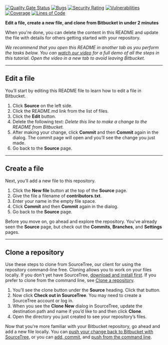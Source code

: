 [![Quality Gate Status](https://sonar-ops.moncenis.com/api/project_badges/measure?project=digitalebox2%3Adigtaleboxmigration&metric=alert_status)](https://sonar-ops.moncenis.com/dashboard?id=digitalebox2%3Adigtaleboxmigration) [![Bugs](https://sonar-ops.moncenis.com/api/project_badges/measure?project=digitalebox2%3Adigtaleboxmigration&metric=bugs)](https://sonar-ops.moncenis.com/dashboard?id=digitalebox2%3Adigtaleboxmigration) [![Security Rating](https://sonar-ops.moncenis.com/api/project_badges/measure?project=digitalebox2%3Adigtaleboxmigration&metric=security_rating)](https://sonar-ops.moncenis.com/dashboard?id=digitalebox2%3Adigtaleboxmigration) [![Vulnerabilities](https://sonar-ops.moncenis.com/api/project_badges/measure?project=digitalebox2%3Adigtaleboxmigration&metric=vulnerabilities)](https://sonar-ops.moncenis.com/dashboard?id=digitalebox2%3Adigtaleboxmigration) [![Coverage](https://sonar-ops.moncenis.com/api/project_badges/measure?project=digitalebox2%3Adigtaleboxmigration&metric=coverage)](https://sonar-ops.moncenis.com/dashboard?id=digitalebox2%3Adigtaleboxmigration) [![Lines of Code](https://sonar-ops.moncenis.com/api/project_badges/measure?project=digitalebox2%3Adigtaleboxmigration&metric=ncloc)](https://sonar-ops.moncenis.com/dashboard?id=digitalebox2%3Adigtaleboxmigration)


**Edit a file, create a new file, and clone from Bitbucket in under 2 minutes**

When you're done, you can delete the content in this README and update the file with details for others getting started with your repository.

*We recommend that you open this README in another tab as you perform the tasks below. You can [watch our video](https://youtu.be/0ocf7u76WSo) for a full demo of all the steps in this tutorial. Open the video in a new tab to avoid leaving Bitbucket.*

---

## Edit a file

You’ll start by editing this README file to learn how to edit a file in Bitbucket.

1. Click **Source** on the left side.
2. Click the README.md link from the list of files.
3. Click the **Edit** button.
4. Delete the following text: *Delete this line to make a change to the README from Bitbucket.*
5. After making your change, click **Commit** and then **Commit** again in the dialog. The commit page will open and you’ll see the change you just made.
6. Go back to the **Source** page.

---

## Create a file

Next, you’ll add a new file to this repository.

1. Click the **New file** button at the top of the **Source** page.
2. Give the file a filename of **contributors.txt**.
3. Enter your name in the empty file space.
4. Click **Commit** and then **Commit** again in the dialog.
5. Go back to the **Source** page.

Before you move on, go ahead and explore the repository. You've already seen the **Source** page, but check out the **Commits**, **Branches**, and **Settings** pages.

---

## Clone a repository

Use these steps to clone from SourceTree, our client for using the repository command-line free. Cloning allows you to work on your files locally. If you don't yet have SourceTree, [download and install first](https://www.sourcetreeapp.com/). If you prefer to clone from the command line, see [Clone a repository](https://confluence.atlassian.com/x/4whODQ).

1. You’ll see the clone button under the **Source** heading. Click that button.
2. Now click **Check out in SourceTree**. You may need to create a SourceTree account or log in.
3. When you see the **Clone New** dialog in SourceTree, update the destination path and name if you’d like to and then click **Clone**.
4. Open the directory you just created to see your repository’s files.

Now that you're more familiar with your Bitbucket repository, go ahead and add a new file locally. You can [push your change back to Bitbucket with SourceTree](https://confluence.atlassian.com/x/iqyBMg), or you can [add, commit,](https://confluence.atlassian.com/x/8QhODQ) and [push from the command line](https://confluence.atlassian.com/x/NQ0zDQ).